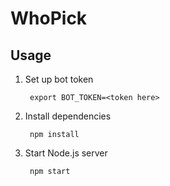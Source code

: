 # WhoPick

## Usage
1. Set up bot token

        export BOT_TOKEN=<token here>

2. Install dependencies

        npm install 

3. Start Node.js server 

        npm start

